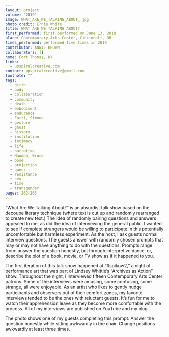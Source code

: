 ```yaml
---
layout: project
volume: "2019"
image: WHAT_ARE_WE_TALKING_ABOUT_.jpg
photo_credit: Ernie White
title: WHAT ARE WE TALKING ABOUT?
first_performed: first performed on June 13, 2019
place: Contemporary Arts Center, Cincinnati, OH
times_performed: performed five times in 2019
contributor: ANNIE BROWN
collaborators: []
home: Fort Thomas, KY
links:
  - upspiralcreative.com
contact: upspiralcreative@gmail.com
footnote: ""
tags:
  - birth
  - body
  - collaboration
  - community
  - death
  - embodiment
  - endurance
  - Forti, Simone
  - gesture
  - ghost
  - history
  - institution
  - intimacy
  - life
  - narrative
  - Nauman, Bruce
  - pose
  - projection
  - queer
  - resistance
  - sex
  - time
  - transgender
pages: 262-263
---
```


“What Are We Talking About?” is an absurdist talk show based on the decoupe literary technique (where text is cut up and randomly rearranged to create new text.) The idea of randomly pairing questions and answers appealed to me, as did the idea of interviewing the general public. I wanted to see if complete strangers would be willing to participate in this potentially uncomfortable but harmless experiment. As the host, I ask guests normal interview questions. The guests answer with randomly chosen prompts that may or may not have anything to do with the questions. Prompts range from: answer the question honestly, but through interpretive dance, or, describe the plot of a book, movie, or TV show as if it happened to you.

The first iteration of this talk show happened at “#spikow2,” a night of performance art that was part of Lindsey Whittle’s “Archives as Action” show. Throughout the night, I interviewed fifteen Contemporary Arts Center patrons. Some of the interviews were amusing, some confusing, some strange, all were enjoyable. As an artist who likes to gently nudge participants and observers out of their comfort zones, my favorite interviews tended to be the ones with reluctant guests. It’s fun for me to watch their apprehension leave as they become more comfortable with the process. All of my interviews are published on YouTube and my blog.

The photo shows one of my guests completing this prompt: Answer the question honestly while sitting awkwardly in the chair. Change positions awkwardly at least three times.
